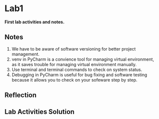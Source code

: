 # Lab1
**First lab activities and notes.**

## Notes
1. We have to be aware of software versioning for better project management.
2. venv in PyCharm is a convience tool for managing virtual environment, as it saves trouble for managing virtual environment manually.
3. Use terminal and terminal commands to check on system status.
4. Debugging in PyCharm is useful for bug fixing and software testing because it allows you to check on your sofeware step by step.

## Reflection

## Lab Activities Solution
